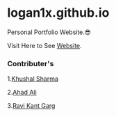 # logan1x.github.io
Personal Portfolio Website.😎

Visit Here to See [Website](https://logan1x.github.io).

### Contributer's

1.[Khushal Sharma](https://github.com/Logan1x)

2.[Ahad Ali](https://github.com/ahadali)

3.[Ravi Kant Garg](https://github.com/garg-ravi24)
